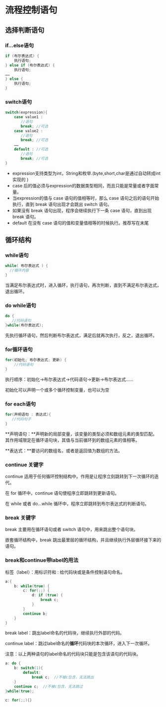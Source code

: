 # 流程控制语句

## 选择判断语句

### if…else语句

```java
if (布尔表达式) {
    执行语句;
} else if (布尔表达式) {
    执行语句;
……
} else {
    执行语句;
}
```



### switch语句

```java
switch(expression){
    case value1 :
       //语句
       break; //可选
    case value2 :
       //语句
       break; //可选
    ……
    default : //可选
       //语句
       break; //可选
}
```

- expression支持类型为int，String和枚举.(byte,short,char是通过自动转成int实现的 )
- case 后的值必须与expression的数据类型相同，而且只能是常量或者字面常量。
- 当expression的值与 case 语句的值相等时，那么 case 语句之后的语句开始执行，直到 break 语句出现才会跳出 switch 语句。
- 如果没有 break 语句出现，程序会继续执行下一条 case 语句，直到出现 break 语句。
- default 在没有 case 语句的值和变量值相等的时候执行。推荐写在末尾



## 循环结构

### while语句

```java
while( 布尔表达式 ) {
  //循环内容
}
```

当满足布尔表达式时，进入循环，执行语句，再次判断，直到不满足布尔表达式，退出循环。



### do while语句

```java
do {
   //代码语句
}while(布尔表达式);
```

先执行循环语句，然后判断布尔表达式，满足后就再次执行，反之，退出循环。



### for循环语句

```java
for(初始化; 布尔表达式; 更新) {
    //代码语句
}
```

执行顺序：初始化→布尔表达式→代码语句→更新→布尔表达式……

初始化可以声明一个或多个循环控制变量，也可以为空



### for each语句

```java
for(声明语句 : 表达式){
   //代码句子
}
```

**声明语句：**声明新的局部变量，该变量的类型必须和数组元素的类型匹配。其作用域限定在循环语句块，其值与当前循环到的数组元素的值相等。

**表达式：**要访问的数组名，或者是返回值为数组的方法。



### continue 关键字

continue 适用于任何循环控制结构中。作用是让程序立刻跳转到下一次循环的迭代。

在 for 循环中，continue 语句使程序立即跳转到更新语句。

在 while 或者 do…while 循环中，程序立即跳转到布尔表达式的判断语句。



### break 关键字

break 主要用在循环语句或者 switch 语句中，用来跳出整个语句块。

嵌套循环结构中，break 跳出最里层的循环结构，并且继续执行外层循环接下来的语句。



### break和continue带label的用法

标签（label）：用标识符和`：`给代码块或是条件控制语句命名。

```java
a:{
    b: while(true) {
        c: for(;;) {
            d: if (true) {
                break c;
            }
        }
        continue b;
    }
}
```

break label：跳出label命名的代码块，继续执行外部的代码。

continue label：跳过label命名的**循环**代码块的本次循环，进入下一次循环。

注意：以上两种语句的label命名的代码块只能是包含该语句的代码块。

```java
a: do {
    b: switch(1){
        default:
            break c;  //不被c包含，无法跳出
    }
    continue c;  //不被c包含，无法跳过
}while(true);

c: for(;;){}
```

